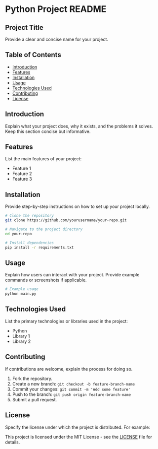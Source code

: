 # Python Project README

## Project Title
Provide a clear and concise name for your project.

## Table of Contents
- [Introduction](#introduction)
- [Features](#features)
- [Installation](#installation)
- [Usage](#usage)
- [Technologies Used](#technologies-used)
- [Contributing](#contributing)
- [License](#license)

## Introduction
Explain what your project does, why it exists, and the problems it solves. Keep this section concise but informative.

## Features
List the main features of your project:
- Feature 1
- Feature 2
- Feature 3

## Installation
Provide step-by-step instructions on how to set up your project locally.

```bash
# Clone the repository
git clone https://github.com/yourusername/your-repo.git

# Navigate to the project directory
cd your-repo

# Install dependencies
pip install -r requirements.txt
```

## Usage
Explain how users can interact with your project. Provide example commands or screenshots if applicable.

```bash
# Example usage
python main.py
```

## Technologies Used
List the primary technologies or libraries used in the project:
- Python
- Library 1
- Library 2

## Contributing
If contributions are welcome, explain the process for doing so.

1. Fork the repository.
2. Create a new branch: `git checkout -b feature-branch-name`
3. Commit your changes: `git commit -m 'Add some feature'`
4. Push to the branch: `git push origin feature-branch-name`
5. Submit a pull request.

## License
Specify the license under which the project is distributed. For example:

This project is licensed under the MIT License - see the [LICENSE](LICENSE) file for details.
